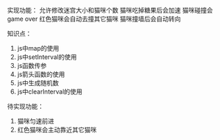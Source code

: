实现功能：
允许修改迷宫大小和猫咪个数
猫咪吃掉糖果后会加速
猫咪碰撞会game over
红色猫咪会自动去撞其它猫咪
猫咪撞墙后会自动转向

知识点：
1. js中map的使用
2. js中setInterval的使用
3. js函数传参
4. js箭头函数的使用
5. js中生成随机数
6. js中clearInterval的使用

待实现功能：
1. 猫咪匀速前进
2. 红色猫咪会主动靠近其它猫咪